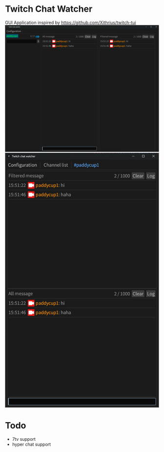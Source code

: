 # Twitch Chat Watcher

GUI Application inspired by https://github.com/Xithrius/twitch-tui
![wide_screenshot](assets/wide_screenshot.png)
![compact_screenshot](assets/compact_screenshot.png)

# Todo
- 7tv support
- hyper chat support
